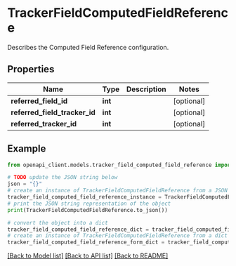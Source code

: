 # TrackerFieldComputedFieldReference

Describes the Computed Field Reference configuration.

## Properties

Name | Type | Description | Notes
------------ | ------------- | ------------- | -------------
**referred_field_id** | **int** |  | [optional] 
**referred_field_tracker_id** | **int** |  | [optional] 
**referred_tracker_id** | **int** |  | [optional] 

## Example

```python
from openapi_client.models.tracker_field_computed_field_reference import TrackerFieldComputedFieldReference

# TODO update the JSON string below
json = "{}"
# create an instance of TrackerFieldComputedFieldReference from a JSON string
tracker_field_computed_field_reference_instance = TrackerFieldComputedFieldReference.from_json(json)
# print the JSON string representation of the object
print(TrackerFieldComputedFieldReference.to_json())

# convert the object into a dict
tracker_field_computed_field_reference_dict = tracker_field_computed_field_reference_instance.to_dict()
# create an instance of TrackerFieldComputedFieldReference from a dict
tracker_field_computed_field_reference_form_dict = tracker_field_computed_field_reference.from_dict(tracker_field_computed_field_reference_dict)
```
[[Back to Model list]](../README.md#documentation-for-models) [[Back to API list]](../README.md#documentation-for-api-endpoints) [[Back to README]](../README.md)


